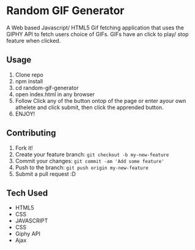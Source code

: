 # Random GIF Generator

A Web based Javascript/ HTML5 Gif fetching application that uses the GIPHY API to fetch users choice of GIFs. GIFs have an click to play/ stop feature when clicked.


## Usage

1. Clone repo
2. npm install
3. cd random-gif-generator
4. open index.html in any browser
5. Follow Click any of the button ontop of the page or enter ayour own athelete and click submit, then click the apprended button. 
6. ENJOY! 

## Contributing

1. Fork it!
2. Create your feature branch: `git checkout -b my-new-feature`
3. Commit your changes: `git commit -am 'Add some feature'`
4. Push to the branch: `git push origin my-new-feature`
5. Submit a pull request :D

## Tech Used 

* HTML5 
* CSS 
* JAVASCRIPT 
* CSS 
* Giphy API
* Ajax
